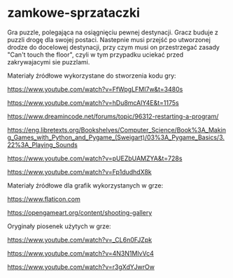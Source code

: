 # zamkowe-sprzataczki
Gra puzzle, polegająca na osiągnięciu pewnej destynacji. Gracz buduje z puzzli drogę dla swojej postaci. Nastepnie musi przejść po utworzonej drodze do docelowej destynacji, przy czym musi on przestrzegać zasady "Can't touch the floor", czyli w tym przypadku uciekać przed zakrywajacymi sie puzzlami.

Materiały źródłowe wykorzystane do stworzenia kodu gry:

https://www.youtube.com/watch?v=FfWpgLFMI7w&t=3480s

https://www.youtube.com/watch?v=hDu8mcAlY4E&t=1175s

https://www.dreamincode.net/forums/topic/96312-restarting-a-program/

https://eng.libretexts.org/Bookshelves/Computer_Science/Book%3A_Making_Games_with_Python_and_Pygame_(Sweigart)/03%3A_Pygame_Basics/3.22%3A_Playing_Sounds

https://www.youtube.com/watch?v=pUEZbUAMZYA&t=728s

https://www.youtube.com/watch?v=Fp1dudhdX8k

Materiały źródłowe dla grafik wykorzystanych w grze:

https://www.flaticon.com

https://opengameart.org/content/shooting-gallery

Oryginały piosenek użytych w grze:

https://www.youtube.com/watch?v=_CL6n0FJZpk

https://www.youtube.com/watch?v=4N3N1MlvVc4

https://www.youtube.com/watch?v=r3gXdYJwrOw
